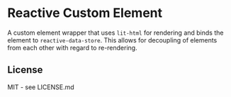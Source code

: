 # Reactive Custom Element

A custom element wrapper that uses `lit-html` for rendering and binds the element to `reactive-data-store`. This allows for decoupling of elements from each other with regard to re-rendering.

## License

MIT - see LICENSE.md
